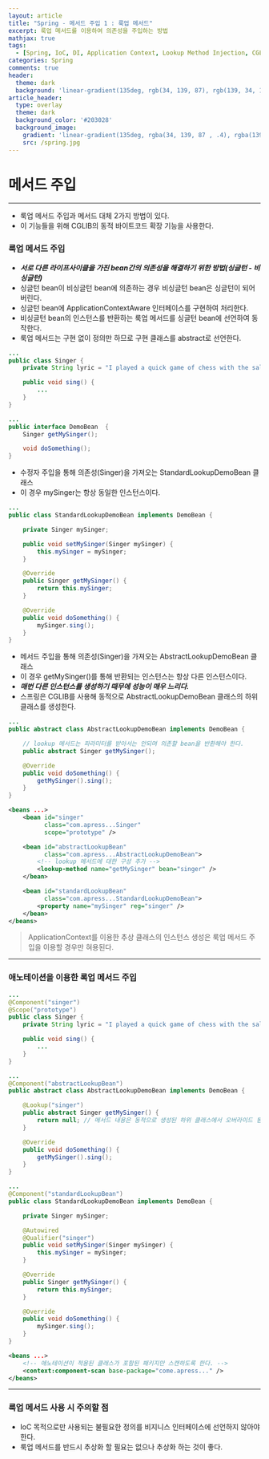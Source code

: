 ```yaml
---
layout: article
title: "Spring - 메서드 주입 1 : 룩업 메서드"
excerpt: 룩업 메서드를 이용하여 의존성을 주입하는 방법
mathjax: true
tags:
  - [Spring, IoC, DI, Application Context, Lookup Method Injection, CGLIB]
categories: Spring
comments: true
header:
  theme: dark
  background: 'linear-gradient(135deg, rgb(34, 139, 87), rgb(139, 34, 139))'
article_header:
  type: overlay
  theme: dark
  background_color: '#203028'
  background_image:
    gradient: 'linear-gradient(135deg, rgba(34, 139, 87 , .4), rgba(139, 34, 139, .4))'
    src: /spring.jpg
---
```



# 메서드 주입

---

- 룩업 메서드 주입과 메서드 대체 2가지 방법이 있다.
- 이 기능들을 위해 CGLIB의 동적 바이트코드 확장 기능을 사용한다.


### 룩업 메서드 주입

- _**서로 다른 라이프사이클을 가진 bean간의 의존성을 해결하기 위한 방법(싱글턴 - 비싱글턴)**_
- 싱글턴 bean이 비싱글턴 bean에 의존하는 경우 비싱글턴 bean은 싱글턴이 되어버린다.
- 싱글턴 bean에 ApplicationContextAware 인터페이스를 구현하여 처리한다.
- 비싱글턴 bean의 인스턴스를 반환하는 룩업 메서드를 싱글턴 bean에 선언하여 동작한다.
- 룩업 메서드는 구현 없이 정의만 하므로 구현 클래스를 abstract로 선언한다.

```java
...
public class Singer {
	private String lyric = "I played a quick game of chess with the salt and pepper shaker";

	public void sing() {
		...
	}
}
```
  
  
  

```java
...
public interface DemoBean  {
	Singer getMySinger();

	void doSomething();
}
```

- 수정자 주입을 통해 의존성(Singer)을 가져오는 StandardLookupDemoBean 클래스
- 이 경우 mySinger는 항상 동일한 인스턴스이다.

```java
...
public class StandardLookupDemoBean implements DemoBean {

	private Singer mySinger;

	public void setMySinger(Singer mySinger) {
		this.mySinger = mySinger;
	}

	@Override
	public Singer getMySinger() {
		return this.mySinger;
	}

	@Override
	public void doSomething() {
		mySinger.sing();
	}
}
```

- 메서드 주입을 통해 의존성(Singer)을 가져오는 AbstractLookupDemoBean 클래스
- 이 경우 getMySinger()를 통해 반환되는 인스턴스는 항상 다른 인스턴스이다.
- _**매번 다른 인스턴스를 생성하기 때무에 성능이 매우 느리다.**_
- 스프링은 CGLIB를 사용해 동적으로 AbstractLookupDemoBean 클래스의 하위 클래스를 생성한다.

```java
...
public abstract class AbstractLookupDemoBean implements DemoBean {

	// lookup 메서드는 파라미터를 받아서는 안되며 의존할 bean을 반환해야 한다.
	public abstract Singer getMySinger();

	@Override
	public void doSomething() {
		getMySinger().sing();
	}
}
```


```xml
<beans ...>
	<bean id="singer"
		  class="com.apress...Singer"
		  scope="prototype" />

	<bean id="abstractLookupBean"
		  class="com.apress...AbstractLookupDemoBean">
		<!-- lookup 메서드에 대한 구성 추가 -->
		<lookup-method name="getMySinger" bean="singer" />
	</bean>

	<bean id="standardLookupBean"
		  class="com.apress...StandardLookupDemoBean">
		<property name="mySinger" reg="singer" />
	</bean>
</beans>
```

> ApplicationContext를 이용한 추상 클래스의 인스턴스 생성은 룩업 메서드 주입을 이용할 경우만 혀용된다.

---

### 애노테이션을 이용한 록업 메서드 주입

``` java
...
@Component("singer")
@Scope("prototype")
public class Singer {
	private String lyric = "I played a quick game of chess with the salt and pepper shaker";

	public void sing() {
		...
	}
}
```
  
  
  


``` java
...
@Component("abstractLookupBean")
public abstract class AbstractLookupDemoBean implements DemoBean {

	@Lookup("singer")
	public abstract Singer getMySinger() {
		return null; // 메서드 내용은 동적으로 생성된 하위 클래스에서 오버라이드 됨
	}

	@Override
	public void doSomething() {
		getMySinger().sing();
	}
}
```


``` java
...
@Component("standardLookupBean")
public class StandardLookupDemoBean implements DemoBean {

	private Singer mySinger;

	@Autowired
	@Qualifier("singer")
	public void setMySinger(Singer mySinger) {
		this.mySinger = mySinger;
	}

	@Override
	public Singer getMySinger() {
		return this.mySinger;
	}

	@Override
	public void doSomething() {
		mySinger.sing();
	}
}
```


```xml
<beans ...>
	<!-- 애노테이션이 적용된 클래스가 포함된 패키지만 스캔하도록 한다. -->
	<context:component-scan base-package="come.apress..." />
</beans>
```

---

### 룩업 메서드 사용 시 주의할 점

- IoC 목적으로만 사용되는 불필요한 정의를 비지니스 인터페이스에 선언하지 않아야 한다.
- 룩업 메서드를 반드시 추상화 할 필요는 없으나 추상화 하는 것이 좋다.
